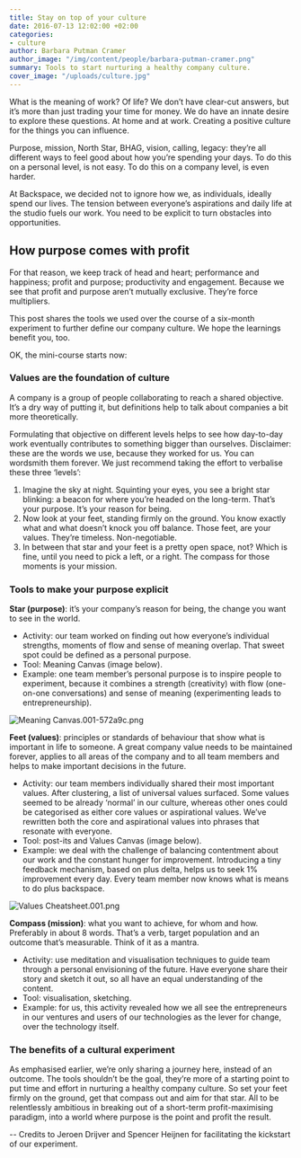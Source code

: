 ```yaml
---
title: Stay on top of your culture
date: 2016-07-13 12:02:00 +02:00
categories:
- culture
author: Barbara Putman Cramer
author_image: "/img/content/people/barbara-putman-cramer.png"
summary: Tools to start nurturing a healthy company culture.
cover_image: "/uploads/culture.jpg"
---
```


What is the meaning of work? Of life? We don’t have clear-cut answers, but it’s more than just trading your time for money. We do have an innate desire to explore these questions. At home and at work. Creating a positive culture for the things you can influence.

Purpose, mission, North Star, BHAG, vision, calling, legacy: they’re all different ways to feel good about how you’re spending your days. To do this on a personal level, is not easy. To do this on a company level, is even harder.

At Backspace, we decided not to ignore how we, as individuals, ideally spend our lives. The tension between everyone’s aspirations and daily life at the studio fuels our work. You need to be explicit to turn obstacles into opportunities.

## How purpose comes with profit

For that reason, we keep track of head and heart; performance and happiness; profit and purpose; productivity and engagement. Because we see that profit and purpose aren’t mutually exclusive. They’re force multipliers.

This post shares the tools we used over the course of a six-month experiment to further define our company culture. We hope the learnings benefit you, too.

OK, the mini-course starts now:

### Values are the foundation of culture

A company is a group of people collaborating to reach a shared objective. It’s a dry way of putting it, but definitions help to talk about companies a bit more theoretically.

Formulating that objective on different levels helps to see how day-to-day work eventually contributes to something bigger than ourselves. Disclaimer: these are the words we use, because they worked for us. You can wordsmith them forever. We just recommend taking the effort to verbalise these three ‘levels’:

1. Imagine the sky at night. Squinting your eyes, you see a bright star blinking: a beacon for where you’re headed on the long-term. That’s your purpose. It’s your reason for being.
2. Now look at your feet, standing firmly on the ground. You know exactly what and what doesn’t knock you off balance. Those feet, are your values. They’re timeless. Non-negotiable.
3. In between that star and your feet is a pretty open space, not? Which is fine, until you need to pick a left, or a right. The compass for those moments is your mission.

### Tools to make your purpose explicit

**Star (purpose)**: it’s your company’s reason for being, the change you want to see in the world.

* Activity: our team worked on finding out how everyone’s individual strengths, moments of flow and sense of meaning overlap. That sweet spot could be defined as a personal purpose.
* Tool: Meaning Canvas (image below).
* Example: one team member’s personal purpose is to inspire people to experiment, because it combines a strength (creativity) with flow (one-on-one conversations) and sense of meaning (experimenting leads to entrepreneurship).

![Meaning Canvas.001-572a9c.png](/uploads/Meaning%20Canvas.001-572a9c.png)

**Feet (values)**: principles or standards of behaviour that show what is important in life to someone. A great company value needs to be maintained forever, applies to all areas of the company and to all team members and helps to make important decisions in the future.

* Activity: our team members individually shared their most important values. After clustering, a list of universal values surfaced. Some values seemed to be already ‘normal’ in our culture, whereas other ones could be categorised as either core values or aspirational values. We’ve rewritten both the core and aspirational values into phrases that resonate with everyone.
* Tool: post-its and Values Canvas (image below).
* Example: we deal with the challenge of balancing contentment about our work and the constant hunger for improvement. Introducing a tiny feedback mechanism, based on plus delta, helps us to seek 1% improvement every day. Every team member now knows what is means to do plus backspace.

![Values Cheatsheet.001.png](/uploads/Values%20Cheatsheet.001.png)

**Compass (mission)**: what you want to achieve, for whom and how. Preferably in about 8 words. That’s a verb, target population and an outcome that’s measurable. Think of it as a mantra.

* Activity: use meditation and visualisation techniques to guide team through a personal envisioning of the future. Have everyone share their story and sketch it out, so all have an equal understanding of the content.
* Tool: visualisation, sketching.
* Example: for us, this activity revealed how we all see the entrepreneurs in our ventures and users of our technologies as the lever for change, over the technology itself.

### The benefits of a cultural experiment

As emphasised earlier, we’re only sharing a journey here, instead of an outcome. The tools shouldn’t be the goal, they’re more of a starting point to put time and effort in nurturing a healthy company culture. So set your feet firmly on the ground, get that compass out and aim for that star. All to be relentlessly ambitious in breaking out of a short-term profit-maximising paradigm, into a world where purpose is the point and profit the result.

-- Credits to Jeroen Drijver and Spencer Heijnen for facilitating the kickstart of our experiment.
